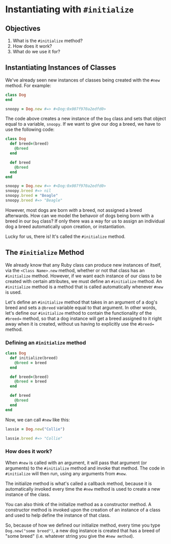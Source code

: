 # Instantiating with `#initialize`

## Objectives

1. What is the `#initialize` method?
2. How does it work?
3. What do we use it for?

## Instantiating Instances of Classes

We've already seen new instances of classes being created with the `#new` method. For example:

```ruby
class Dog
end

snoopy = Dog.new #=> #<Dog:0x007f970a2edfd0>
```

The code above creates a new instance of the `Dog` class and sets that object equal to a variable, `snoopy`. If we want to give our dog a breed, we have to use the following code:

```ruby
class Dog
  def breed=(breed)
    @breed
  end

  def breed
    @breed
  end
end

snoopy = Dog.new #=> #<Dog:0x007f970a2edfd0>
snoopy.breed #=> nil
snoopy.breed = "Beagle"
snoopy.breed #=> "Beagle"
```

However, most dogs are born *with* a breed, not assigned a breed afterwards. How can we model the behavoir of dogs being born with a breed in our `Dog` class? If only there was a way for us to assign an individual dog a breed automatically upon creation, or instantiation.

Lucky for us, there is! It's called the `#initialize` method.

## The `#initialize` Method

We already know that any Ruby class can produce new instances of itself, via the `<Class Name>.new` method, whether or not that class has an `#initialize` method. However, if we want each instance of our class to be created with certain attributes, we must define an `#initialize` method. An `#initialize` method is a method that is called automatically whenever `#new` is used.

Let's define an `#initialize` method that takes in an argument of a dog's breed and sets a `@breed` variable equal to that argument. In other words, let's define our `#initialize` method to contain the functionality of the `#breed=` method, so that a dog instance will get a breed assigned to it right away when it is created, without us having to explicitly use the `#breed=` method.

### Defining an `#initialize` method

```ruby
class Dog
  def initialize(breed)
    @breed = breed
  end

  def breed=(breed)
    @breed = breed
  end

  def breed
    @breed
  end
end
```

Now, we can call `#new` like this:

```ruby
lassie = Dog.new("Collie")

lassie.breed #=> "Collie"
```

### How does it work?

When `#new` is called with an argument, it will pass that argument (or arguments) to the `#initialize` method and invoke that method. The code in `#initialize` will then run, using any arguments from `#new`.

The initialize method is what's called a callback method, because it is automatically invoked every time the `#new` method is used to create a new instance of the class.

You can also think of the initialize method as a constructor method. A constructor method is invoked upon the creation of an instance of a class and used to help define the instance of that class.

So, because of how we defined our initialize method, every time you type `Dog.new("some breed")`, a new dog instance is created that has a breed of "some breed" (i.e. whatever string you give the `#new method`).
